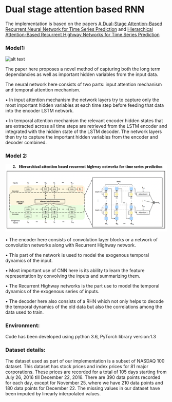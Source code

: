 # Dual stage attention based RNN
 The implementation is based on the papers [A Dual-Stage Attention-Based Recurrent Neural Network for Time Series Prediction](https://arxiv.org/abs/1704.02971)
 and [Hierarchical Attention-Based Recurrent Highway Networks for Time Series Prediction](https://arxiv.org/abs/1806.00685)



 ### Model1:
 ![alt text](https://github.com/adityamh96/Deep-learning-paper-implementation-RNN-models-/blob/main/images/DA-RNN%20architecture.png 'DA-RNN')
 
The paper here proposes a novel method of capturing both the long term dependancies as well as important hidden variables from the input data.

The neural network here consists of two parts: input attention mechanism and temporal attention mechanism. 

•	In input attention mechanism the network layers try to capture only the most important hidden variables at each time step before feeding that data into the encoder LSTM network. 

•	In temporal attention mechanism the relevant encoder hidden states that are extracted across all time steps are retrieved from the LSTM encoder and integrated with the hidden state of the LSTM decoder. The network layers then try to capture the important hidden variables from the encoder and decoder combined. 

### Model 2:
![alt text](https://github.com/adityamh96/Deep-learning-paper-implementation/blob/main/images/HA-RNN.png "HA-RNN")

•	The encoder here consists of convolution layer blocks or a network of convolution networks along with Recurrent Highway network.

•	This part of the network is used to model the exogenous temporal dynamics of the input.

•	Most important use of CNN here is its ability to learn the feature representation by convolving the inputs and summarizing them.

•	The Recurrent Highway networks is the part use to model the temporal dynamics of the exogenous series of inputs.

•	The decoder here also consists of a RHN which not only helps to decode the temporal dynamics of the old data but also the correlations among the data used to train.

### Environment:
Code has been developed using python 3.6, PyTorch library version:1.3

### Dataset details:
The dataset used as part of our implementation is a subset of NASDAQ 100 dataset. This dataset has stock prices and index prices for 81 major corporations. These prices are recorded for a total of 105 days starting from July 26, 2016 till December 22, 2016. There are 390 data points recorded for each day, except for November 25, where we have 210 data points and 180 data points for December 22. The missing values in our dataset have been imputed by linearly interpolated values.
